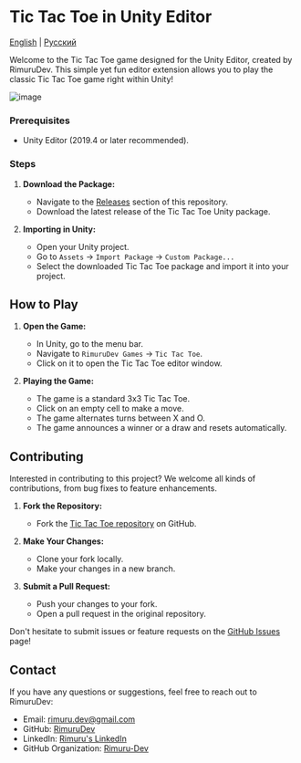 ﻿# Tic Tac Toe in Unity Editor

[English](README.md) | [Русский](README_RU.md)

Welcome to the Tic Tac Toe game designed for the Unity Editor, created by RimuruDev. This simple yet fun editor extension allows you to play the classic Tic Tac Toe game right within Unity!

![image](https://github.com/RimuruDev/Unity-TicTacToeEditorWindow/assets/85500556/24a06527-3a31-4744-aab1-b6dbcb3cb653)

### Prerequisites
- Unity Editor (2019.4 or later recommended).

### Steps
1. **Download the Package:**
   - Navigate to the [Releases](https://github.com/RimuruDev/Unity-TicTacToeEditorWindow/releases) section of this repository.
   - Download the latest release of the Tic Tac Toe Unity package.

2. **Importing in Unity:**
   - Open your Unity project.
   - Go to `Assets` -> `Import Package` -> `Custom Package...`
   - Select the downloaded Tic Tac Toe package and import it into your project.

## How to Play

1. **Open the Game:**
   - In Unity, go to the menu bar.
   - Navigate to `RimuruDev Games` -> `Tic Tac Toe`.
   - Click on it to open the Tic Tac Toe editor window.

2. **Playing the Game:**
   - The game is a standard 3x3 Tic Tac Toe.
   - Click on an empty cell to make a move.
   - The game alternates turns between X and O.
   - The game announces a winner or a draw and resets automatically.

## Contributing

Interested in contributing to this project? We welcome all kinds of contributions, from bug fixes to feature enhancements.

1. **Fork the Repository:**
   - Fork the [Tic Tac Toe repository](https://github.com/RimuruDev/Unity-TicTacToeEditorWindow) on GitHub.

2. **Make Your Changes:**
   - Clone your fork locally.
   - Make your changes in a new branch.

3. **Submit a Pull Request:**
   - Push your changes to your fork.
   - Open a pull request in the original repository.

Don't hesitate to submit issues or feature requests on the [GitHub Issues](https://github.com/RimuruDev/Unity-TicTacToeEditorWindow/issues) page!

## Contact

If you have any questions or suggestions, feel free to reach out to RimuruDev:
- Email: rimuru.dev@gmail.com
- GitHub: [RimuruDev](https://github.com/RimuruDev)
- LinkedIn: [Rimuru's LinkedIn](https://www.linkedin.com/in/rimuru/)
- GitHub Organization: [Rimuru-Dev](https://github.com/Rimuru-Dev)
